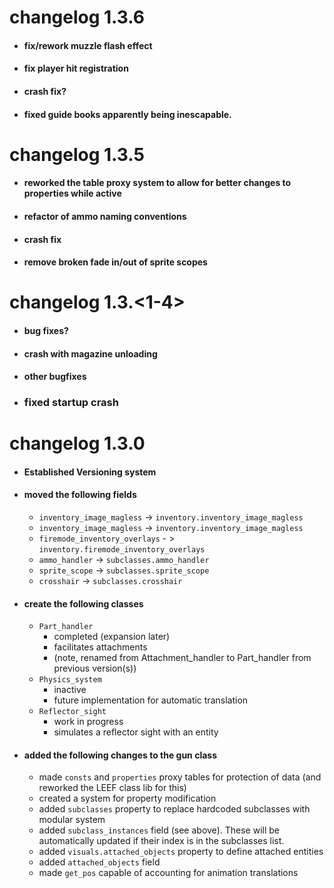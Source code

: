 # changelog 1.3.6
* #### fix/rework muzzle flash effect
* #### fix player hit registration
* #### crash fix?
* #### fixed guide books apparently being inescapable.

# changelog 1.3.5
* #### reworked the table proxy system to allow for better changes to properties while active
* #### refactor of ammo naming conventions
* #### crash fix
* #### remove broken fade in/out of sprite scopes

# changelog 1.3.<1-4>
* #### bug fixes?
* #### crash with magazine unloading
* #### other bugfixes
* ### fixed startup crash

# changelog 1.3.0
* #### Established Versioning system
* #### moved the following fields
  * `inventory_image_magless` -> `inventory.inventory_image_magless`
  * `inventory_image_magless` -> `inventory.inventory_image_magless`
  * `firemode_inventory_overlays` - > `inventory.firemode_inventory_overlays`
  * `ammo_handler` -> `subclasses.ammo_handler`
  * `sprite_scope` -> `subclasses.sprite_scope`
  * `crosshair` -> `subclasses.crosshair`
* #### create the following classes
  * `Part_handler`
    * completed (expansion later)
    * facilitates attachments
    * (note, renamed from Attachment_handler to Part_handler from previous version(s))
  * `Physics_system`
    * inactive
    * future implementation for automatic translation
  * `Reflector_sight`
    * work in progress
    * simulates a reflector sight with an entity
* #### added the following changes to the gun class
  * made `consts` and `properties` proxy tables for protection of data (and reworked the LEEF class lib for this)
  * created a system for property modification
  * added `subclasses` property to replace hardcoded subclasses with modular system
  * added `subclass_instances` field (see above). These will be automatically updated if their index is in the subclasses list.
  * added `visuals.attached_objects` property to define attached entities
  * added `attached_objects` field
  * made `get_pos` capable of accounting for animation translations


